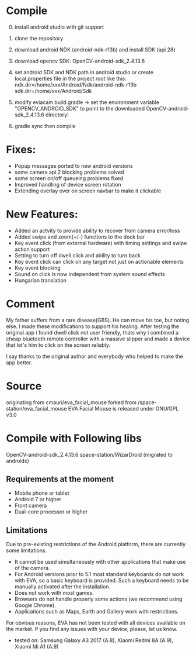 # Compile
0. install android studio with git support
1. clone the repository
2. download android NDK (android-ndk-r13b) and install SDK (api 28)
3. download opencv SDK: OpenCV-android-sdk_2.4.13.6 
4. set android SDK and NDK path in android studio or create local.properties file in the project root like this:
ndk.dir=/home/xxx/Android/Ndk/android-ndk-r13b
sdk.dir=/home/xxx/Android/Sdk

5. modify eviacam build.gradle -> set the environment variable "OPENCV_ANDROID_SDK" to point to the downloaded OpenCV-android-sdk_2.4.13.6 directory!
6. gradle sync then compile

# Fixes:
- Popup messages ported to new android versions  
- some camera api 2 blocking problems solved
- some screen on/off queueing problems fixed
- Improved handling of device screen rotation
- Extending overlay over on screen navbar to make it clickable

# New Features:
- Added an actvity to provide ability to recover from camera error/loss
- Added swipe and zoom(+/-) functions to the dock bar
- Key event click (from external hardware) with timing settings and swipe action support
- Setting to turn off dwell click and ability to turn back
- Key event click can click on any target not just on actionable elements
- Key event blocking
- Sound on click is now independent from system sound effects
- Hungarian translation

# Comment
My father suffers from a rare disease(GBS). He can move his toe, but noting else. I made these modifications to support his healing.
After testing the original app i found dwell click not user friendly, thats why i combined a cheap bluetooth remote controller with a massive slipper and made a device that let's him to click on the screen reliably.

I say thanks to the original author and everybody who helped to make the app better.

# Source
originating from cmauri/eva_facial_mouse forked from /space-station/eva_facial_mouse
EVA Facial Mouse is released under GNU/GPL v3.0

# Compile with Following libs
OpenCV-android-sdk_2.4.13.6
space-station/WizarDroid (migrated to androidx)

## Requirements at the moment

* Mobile phone or tablet
* Android 7 or higher
* Front camera
* Dual-core processor or higher

## Limitations

Due to pre-existing restrictions of the Android platform, there are currently some limitations.

* It cannot be used simultaneously with other applications that make use of the camera.
* For Android versions prior to 5.1 most standard keyboards do not work with EVA, so a basic keyboard is provided. Such a keyboard needs to be manually activated after the installation.
* Does not work with most games. 
* Browsers do not handle properly some actions (we recommend using Google Chrome).
* Applications such as Maps, Earth and Gallery work with restrictions.

For obvious reasons, EVA has not been tested with all devices available on the market. If you find any issues with your device, please, let us know.
* tested on: Samsung Galaxy A3 2017 (A.8), Xiaomi Redmi 8A (A.9), Xiaomi Mi A1 (A.9)


